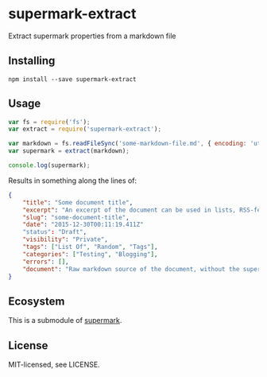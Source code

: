 # supermark-extract

Extract supermark properties from a markdown file

## Installing

```
npm install --save supermark-extract
```

## Usage

```js
var fs = require('fs');
var extract = require('supermark-extract');

var markdown = fs.readFileSync('some-markdown-file.md', { encoding: 'utf8' });
var supermark = extract(markdown);

console.log(supermark);
```

Results in something along the lines of:

```json
{
    "title": "Some document title",
    "excerpt": "An excerpt of the document can be used in lists, RSS-feeds etc",
    "slug": "some-document-title",
    "date": "2015-12-30T00:11:19.411Z"
    "status": "Draft",
    "visibility": "Private",
    "tags": ["List Of", "Random", "Tags"],
    "categories": ["Testing", "Blogging"],
    "errors": [],
    "document": "Raw markdown source of the document, without the supermark header."
}
```

## Ecosystem

This is a submodule of [supermark](https://github.com/rexxars/supermark).

## License

MIT-licensed, see LICENSE.

